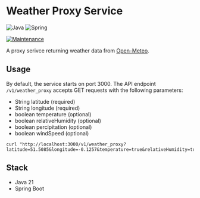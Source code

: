 # Weather Proxy Service

![Java](https://img.shields.io/badge/java-%23ED8B00.svg?style=for-the-badge&logo=openjdk&logoColor=white) ![Spring](https://img.shields.io/badge/spring-%236DB33F.svg?style=for-the-badge&logo=spring&logoColor=white)

[![Maintenance](https://img.shields.io/badge/Maintained%3F-yes-green.svg)](https://GitHub.com/Naereen/StrapDown.js/graphs/commit-activity)

A proxy serivce returning weather data from [Open-Meteo](https://open-meteo.com).

## Usage

By default, the service starts on port 3000. The API endpoint `/v1/weather_proxy` accepts GET requests with the following parameters:

- String latitude (required)
- String longitude (required)
- boolean temperature (optional)
- boolean relativeHumidity (optional)
- boolean percipitation (optional)
- boolean windSpeed (optional)

```
curl "http://localhost:3000/v1/weather_proxy?latitude=51.5085&longitude=-0.1257&temperature=true&relativeHumidity=true&precipitation=true&windSpeed=true"
```

## Stack

- Java 21
- Spring Boot
